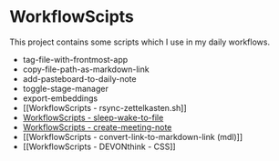 # WorkflowScipts

This project contains some scripts which I use in my daily workflows. 

- tag-file-with-frontmost-app
- copy-file-path-as-markdown-link
- add-pasteboard-to-daily-note
- toggle-stage-manager
- export-embeddings
- [[WorkflowScripts - rsync-zettelkasten.sh]]
- [WorkflowScripts - sleep-wake-to-file](WorkflowScripts%20-%20sleep-wake-to-file)
- [WorkflowScripts - create-meeting-note](WorkflowScripts%20-%20create-meeting-note.md)
- [[WorkflowScripts - convert-link-to-markdown-link (mdl)]]
- [[WorkflowScripts - DEVONthink - CSS]]

